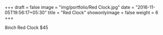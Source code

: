 +++
draft = false
image = "img/portfolio/Red Clock.jpg"
date = "2016-11-05T19:56:17+05:30"
title = "Red Clock"
showonlyimage = false
weight = 6
+++

8inch Red Clock $45
